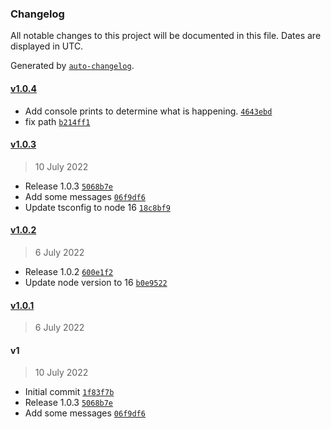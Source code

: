 ### Changelog

All notable changes to this project will be documented in this file. Dates are displayed in UTC.

Generated by [`auto-changelog`](https://github.com/CookPete/auto-changelog).

#### [v1.0.4](https://github.com/felixmosh/sifter-comment-github-action/compare/v1.0.3...v1.0.4)

- Add console prints to determine what is happening. [`4643ebd`](https://github.com/felixmosh/sifter-comment-github-action/commit/4643ebd4d6a44cd759c78fb240a247740abde8a8)
- fix path [`b214ff1`](https://github.com/felixmosh/sifter-comment-github-action/commit/b214ff163b58a568f2050567973acc5869293f48)

#### [v1.0.3](https://github.com/felixmosh/sifter-comment-github-action/compare/v1.0.2...v1.0.3)

> 10 July 2022

- Release 1.0.3 [`5068b7e`](https://github.com/felixmosh/sifter-comment-github-action/commit/5068b7e9e25a49709531869ba948e433de8a154a)
- Add some messages [`06f9df6`](https://github.com/felixmosh/sifter-comment-github-action/commit/06f9df60092884a2374a01e641f3aa9ccd4b08d3)
- Update tsconfig to node 16 [`18c8bf9`](https://github.com/felixmosh/sifter-comment-github-action/commit/18c8bf961119439fbd1bdf45a35371f6123a0470)

#### [v1.0.2](https://github.com/felixmosh/sifter-comment-github-action/compare/v1.0.1...v1.0.2)

> 6 July 2022

- Release 1.0.2 [`600e1f2`](https://github.com/felixmosh/sifter-comment-github-action/commit/600e1f256bba186ee486500e9f759b63ae316d9b)
- Update node version to 16 [`b0e9522`](https://github.com/felixmosh/sifter-comment-github-action/commit/b0e952213076246d7aac7761bba838e561643edf)

#### [v1.0.1](https://github.com/felixmosh/sifter-comment-github-action/compare/v1...v1.0.1)

> 6 July 2022

#### v1

> 10 July 2022

- Initial commit [`1f83f7b`](https://github.com/felixmosh/sifter-comment-github-action/commit/1f83f7b4b4078d017ee43f5a62ae46faceb79516)
- Release 1.0.3 [`5068b7e`](https://github.com/felixmosh/sifter-comment-github-action/commit/5068b7e9e25a49709531869ba948e433de8a154a)
- Add some messages [`06f9df6`](https://github.com/felixmosh/sifter-comment-github-action/commit/06f9df60092884a2374a01e641f3aa9ccd4b08d3)

